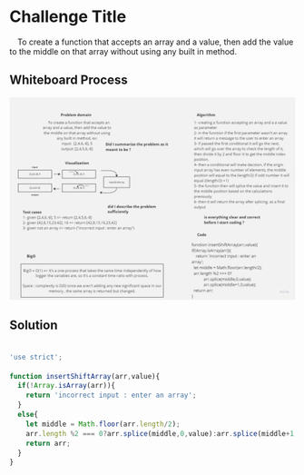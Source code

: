 # Challenge Title

 To create a function that accepts an array and a value, then add the value to the middle on that array without using any built in method.

## Whiteboard Process

![WhiteBoard Image of the solution](./assets/insertShiftArray.jpg)

## Solution

``` javascript

'use strict';

function insertShiftArray(arr,value){
  if(!Array.isArray(arr)){
    return 'incorrect input : enter an array';
  }
  else{
    let middle = Math.floor(arr.length/2);
    arr.length %2 === 0?arr.splice(middle,0,value):arr.splice(middle+1,0,value);
    return arr;
  }
}
```
